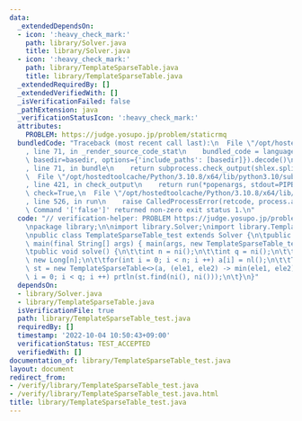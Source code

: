 ```yaml
---
data:
  _extendedDependsOn:
  - icon: ':heavy_check_mark:'
    path: library/Solver.java
    title: library/Solver.java
  - icon: ':heavy_check_mark:'
    path: library/TemplateSparseTable.java
    title: library/TemplateSparseTable.java
  _extendedRequiredBy: []
  _extendedVerifiedWith: []
  _isVerificationFailed: false
  _pathExtension: java
  _verificationStatusIcon: ':heavy_check_mark:'
  attributes:
    PROBLEM: https://judge.yosupo.jp/problem/staticrmq
  bundledCode: "Traceback (most recent call last):\n  File \"/opt/hostedtoolcache/Python/3.10.8/x64/lib/python3.10/site-packages/onlinejudge_verify/documentation/build.py\"\
    , line 71, in _render_source_code_stat\n    bundled_code = language.bundle(stat.path,\
    \ basedir=basedir, options={'include_paths': [basedir]}).decode()\n  File \"/opt/hostedtoolcache/Python/3.10.8/x64/lib/python3.10/site-packages/onlinejudge_verify/languages/user_defined.py\"\
    , line 71, in bundle\n    return subprocess.check_output(shlex.split(command))\n\
    \  File \"/opt/hostedtoolcache/Python/3.10.8/x64/lib/python3.10/subprocess.py\"\
    , line 421, in check_output\n    return run(*popenargs, stdout=PIPE, timeout=timeout,\
    \ check=True,\n  File \"/opt/hostedtoolcache/Python/3.10.8/x64/lib/python3.10/subprocess.py\"\
    , line 526, in run\n    raise CalledProcessError(retcode, process.args,\nsubprocess.CalledProcessError:\
    \ Command '['false']' returned non-zero exit status 1.\n"
  code: "// verification-helper: PROBLEM https://judge.yosupo.jp/problem/staticrmq\n\
    \npackage library;\n\nimport library.Solver;\nimport library.TemplateSparseTable;\n\
    \npublic class TemplateSparseTable_test extends Solver {\n\tpublic static void\
    \ main(final String[] args) { main(args, new TemplateSparseTable_test()); }\n\n\
    \tpublic void solve() {\n\t\tint n = ni();\n\t\tint q = ni();\n\t\tLong a[] =\
    \ new Long[n];\n\t\tfor(int i = 0; i < n; i ++) a[i] = nl();\n\t\tTemplateSparseTable<Long>\
    \ st = new TemplateSparseTable<>(a, (ele1, ele2) -> min(ele1, ele2));\n\t\tfor(int\
    \ i = 0; i < q; i ++) prtln(st.find(ni(), ni()));\n\t}\n}"
  dependsOn:
  - library/Solver.java
  - library/TemplateSparseTable.java
  isVerificationFile: true
  path: library/TemplateSparseTable_test.java
  requiredBy: []
  timestamp: '2022-10-04 10:50:43+09:00'
  verificationStatus: TEST_ACCEPTED
  verifiedWith: []
documentation_of: library/TemplateSparseTable_test.java
layout: document
redirect_from:
- /verify/library/TemplateSparseTable_test.java
- /verify/library/TemplateSparseTable_test.java.html
title: library/TemplateSparseTable_test.java
---
```

